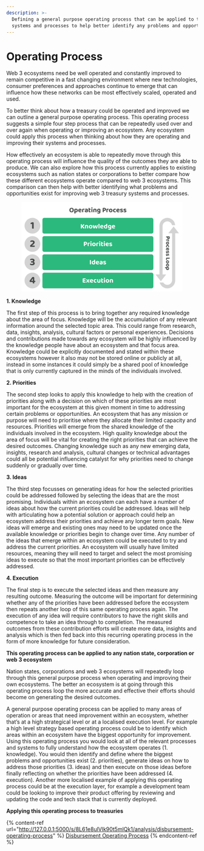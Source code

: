 ```yaml
---
description: >-
  Defining a general purpose operating process that can be applied to treasury
  systems and processes to help better identify any problems and opportunities
---
```


# Operating Process

Web 3 ecosystems need be well operated and constantly improved to remain competitive in a fast changing environment where new technologies, consumer preferences and approaches continue to emerge that can influence how these networks can be most effectively scaled, operated and used.



To better think about how a treasury could be operated and improved we can outline a general purpose operating process. This operating process suggests a simple four step process that can be repeatedly used over and over again when operating or improving an ecosystem. Any ecosystem could apply this process when thinking about how they are operating and improving their systems and processes.



How effectively an ecosystem is able to repeatedly move through this operating process will influence the quality of the outcomes they are able to produce. We can also explore how this process currently applies to existing ecosystems such as nation states or corporations to better compare how these different ecosystems operate compared to web 3 ecosystems. This comparison can then help with better identifying what problems and opportunities exist for improving web 3 treasury systems and processes.



<div align="left">

<figure><img src="../.gitbook/assets/operating-process.jpg" alt="" width="563"><figcaption></figcaption></figure>

</div>



**1. Knowledge**

The first step of this process is to bring together any required knowledge about the area of focus. Knowledge will be the accumulation of any relevant information around the selected topic area. This could range from research, data, insights, analysis, cultural factors or personal experiences. Decisions and contributions made towards any ecosystem will be highly influenced by the knowledge people have about an ecosystem and that focus area. Knowledge could be explicitly documented and stated within these ecosystems however it also may not be stored online or publicly at all, instead in some instances it could simply be a shared pool of knowledge that is only currently captured in the minds of the individuals involved.



**2. Priorities**

The second step looks to apply this knowledge to help with the creation of priorities along with a decision on which of these priorities are most important for the ecosystem at this given moment in time to addressing certain problems or opportunities. An ecosystem that has any mission or purpose will need to prioritise where they allocate their limited capacity and resources. Priorities will emerge from the shared knowledge of the individuals involved in the ecosystem. High quality knowledge about the area of focus will be vital for creating the right priorities that can achieve the desired outcomes. Changing knowledge such as any new emerging data, insights, research and analysis, cultural changes or technical advantages could all be potential influencing catalyst for why priorities need to change suddenly or gradually over time.



**3. Ideas**

The third step focusses on generating ideas for how the selected priorities could be addressed followed by selecting the ideas that are the most promising. Individuals within an ecosystem can each have a number of ideas about how the current priorities could be addressed. Ideas will help with articulating how a potential solution or approach could help an ecosystem address their priorities and achieve any longer term goals. New ideas will emerge and existing ones may need to be updated once the available knowledge or priorities begin to change over time. Any number of the ideas that emerge within an ecosystem could be executed to try and address the current priorities. An ecosystem will usually have limited resources, meaning they will need to target and select the most promising ideas to execute so that the most important priorities can be effectively addressed.



**4. Execution**

The final step is to execute the selected ideas and then measure any resulting outcome. Measuring the outcome will be important for determining whether any of the priorities have been addressed before the ecosystem then repeats another loop of this same operating process again. The execution of any idea will require contributors to have the right skills and competence to take an idea through to completion. The measured outcomes from these contribution efforts will create more data, insights and analysis which is then fed back into this recurring operating process in the form of more knowledge for future consideration.



**This operating process can be applied to any nation state, corporation or web 3 ecosystem**

Nation states, corporations and web 3 ecosystems will repeatedly loop through this general purpose process when operating and improving their own ecosystems. The better an ecosystem is at going through this operating process loop the more accurate and effective their efforts should become on generating the desired outcomes.



A general purpose operating process can be applied to many areas of operation or areas that need improvement within an ecosystem, whether that’s at a high strategical level or at a localised execution level. For example a high level strategy based operating process could be to identify which areas within an ecosystem have the biggest opportunity for improvement. Using this operating process you would look at all of the relevant processes and systems to fully understand how the ecosystem operates (1. knowledge). You would then identify and define where the biggest problems and opportunities exist (2. priorities), generate ideas on how to address those priorities (3. ideas) and then execute on those ideas before finally reflecting on whether the priorities have been addressed (4. execution). Another more localised example of applying this operating process could be at the execution layer, for example a development team could be looking to improve their product offering by reviewing and updating the code and tech stack that is currently deployed.



**Applying this operating process to treasuries**

{% content-ref url="http://127.0.0.1:5000/s/8L61e8ulVlk90t5mlQk1/analysis/disbursement-operating-process" %}
[Disbursement Operating Process](http://127.0.0.1:5000/s/8L61e8ulVlk90t5mlQk1/analysis/disbursement-operating-process)
{% endcontent-ref %}
